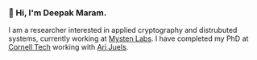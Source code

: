 ### 👋 Hi, I'm Deepak Maram. 

I am a researcher interested in applied cryptography and distrubuted systems, currently working at [Mysten Labs](https://mystenlabs.com/). I have completed my PhD at [Cornell Tech](https://tech.cornell.edu/) working with [Ari Juels](https://www.arijuels.com/).

<!--
**mskd12/mskd12** is a ✨ _special_ ✨ repository because its `README.md` (this file) appears on your GitHub profile.

Here are some ideas to get you started:

- 🔭 I’m currently working on ...
- 🌱 I’m currently learning ...
- 👯 I’m looking to collaborate on ...
- 🤔 I’m looking for help with ...
- 💬 Ask me about ...
- 📫 How to reach me: ...
- 😄 Pronouns: ...
- ⚡ Fun fact: ...
-->
